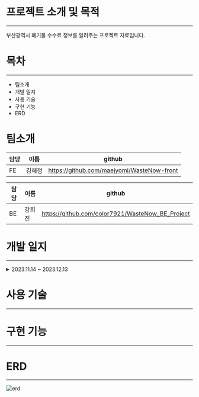 # 프로젝트 소개 및 목적
---
부산광역시 폐기물 수수료 정보를 알려주는 프로젝트 자료입니다.

# 목차
---
- 팀소개
- 개발 일지
- 사용 기술
- 구현 기능
- ERD

# 팀소개
|담당|이름|github|
|------|---|---|
|FE|김혜정|https://github.com/maejyomi/WasteNow-front|


|담당|이름|github|
|------|---|---|
|BE|강희진|https://github.com/color7921/WasteNow_BE_Project|

# 개발 일지
---
<details>
  <summary>2023.11.14 ~ 2023.12.13</summary>
  <p>- 11.14
  로그인, 메인 화면 구성</p>
</details>
  
# 사용 기술
---

# 구현 기능
---

# ERD
---
![erd](https://github.com/color7921/WasteNow_BE_Project/assets/132988693/cbbc8912-2af3-4f94-92c3-d4debeb977f1)
